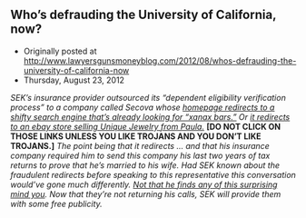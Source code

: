 ## Who’s defrauding the University of California, now?

 * Originally posted at http://www.lawyersgunsmoneyblog.com/2012/08/whos-defrauding-the-university-of-california-now
 * Thursday, August 23, 2012

_SEK’s insurance provider outsourced its “dependent eligibility verification process” to a company called Secova whose [homepage redirects to a shifty search engine that’s already looking for “xanax bars.”](https://www.google.com/search?q=secova) Or [it redirects to an ebay store selling Unique Jewelry from Paula.](http://stores.ebay.com/Unique-Jewelry-from-Paulana)_ **[DO NOT CLICK ON THOSE LINKS UNLESS YOU LIKE TROJANS AND YOU DON’T LIKE TROJANS.]** _The point being that it redirects … and that his insurance company required him to send this company his last two years of tax returns to prove that he’s married to his wife._ _Had SEK known about the fraudulent redirects before speaking to  this representative this conversation would’ve gone much differently. [Not that he finds any of this surprising mind you](http://acephalous.typepad.com/acephalous/2007/12/unbelievable-th.html). Now that they’re not returning his calls, SEK will provide them with some free publicity._ 